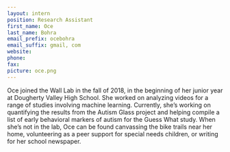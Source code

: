 ```yaml
---
layout: intern
position: Research Assistant
first_name: Oce
last_name: Bohra
email_prefix: ocebohra
email_suffix: gmail, com
website:
phone:
fax:
picture: oce.png
---
```


Oce joined the Wall Lab in the fall of 2018, in the beginning of her junior year at Dougherty Valley High School. She worked on analyzing videos for a range of studies involving machine learning. Currently, she’s working on quantifying the results from the Autism Glass project and helping compile a list of early behavioral markers of autism for the Guess What study. When she’s not in the lab, Oce can be found canvassing the bike trails near her home, volunteering as a peer support for special needs children, or writing for her school newspaper.
